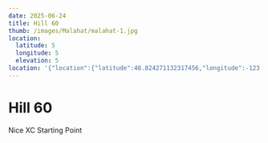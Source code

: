 ```yaml
---
date: 2025-06-24
title: Hill 60
thumb: /images/Malahat/malahat-1.jpg
location:
  latitude: 5
  longitude: 5
  elevation: 5
location: '{"location":{"latitude":48.824271132317456,"longitude":-123.97758894808669,"elevation":554.6155371283576},"view":{"latitude":48.81681885069048,"longitude":-123.98666838355238,"height":3012.70853106325,"heading":25.635789987038986,"pitch":-65.2702866759257,"roll":0.0007584077744321804}}'
---
```

# Hill 60

Nice XC Starting Point